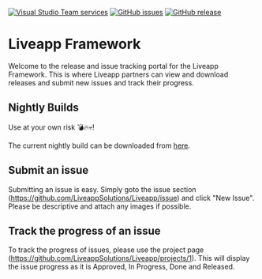 [![Visual Studio Team services](https://img.shields.io/vso/build/liveappsolutions/c6ac97a3-358b-4038-b3d9-8ef5e91362a7/5.svg)](https://github.com/LiveappSolutions/Liveapp) [![GitHub issues](https://img.shields.io/github/issues/liveappsolutions/liveapp.svg)](https://github.com/LiveappSolutions/Liveapp/issues) [![GitHub release](https://img.shields.io/github/release/liveappsolutions/liveapp.svg)](https://github.com/LiveappSolutions/Liveapp/releases)
# Liveapp Framework

Welcome to the release and issue tracking portal for the Liveapp Framework. This is where Liveapp partners can view and download releases and submit new issues and track their progress.

## Nightly Builds ##

Use at your own risk :bomb::fire::skull:!

The current nightly build can be downloaded from [here](https://dev.liveapp.com.au/Downloads/Nightly.zip).

## Submit an issue

Submitting an issue is easy. Simply goto the issue section (https://github.com/LiveappSolutions/Liveapp/issue) and click "New Issue". Please be descriptive and attach any images if possible.

## Track the progress of an issue

To track the progress of issues, please use the project page (https://github.com/LiveappSolutions/Liveapp/projects/1). This will display the issue progress as it is Approved, In Progress, Done and Released.
